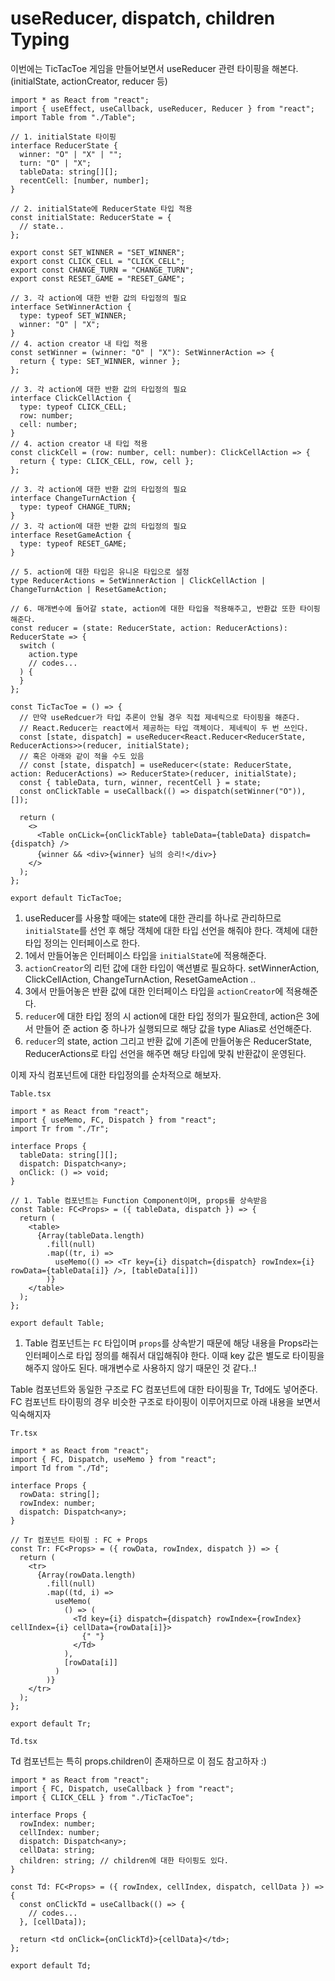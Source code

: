 ﻿# useReducer, dispatch, children Typing

이번에는 TicTacToe 게임을 만들어보면서 useReducer 관련 타이핑을 해본다.  
(initialState, actionCreator, reducer 등)

```tsx
import * as React from "react";
import { useEffect, useCallback, useReducer, Reducer } from "react";
import Table from "./Table";

// 1. initialState 타이핑
interface ReducerState {
  winner: "O" | "X" | "";
  turn: "O" | "X";
  tableData: string[][];
  recentCell: [number, number];
}

// 2. initialState에 ReducerState 타입 적용
const initialState: ReducerState = {
  // state..
};

export const SET_WINNER = "SET_WINNER";
export const CLICK_CELL = "CLICK_CELL";
export const CHANGE_TURN = "CHANGE_TURN";
export const RESET_GAME = "RESET_GAME";

// 3. 각 action에 대한 반환 값의 타입정의 필요
interface SetWinnerAction {
  type: typeof SET_WINNER;
  winner: "O" | "X";
}
// 4. action creator 내 타입 적용
const setWinner = (winner: "O" | "X"): SetWinnerAction => {
  return { type: SET_WINNER, winner };
};

// 3. 각 action에 대한 반환 값의 타입정의 필요
interface ClickCellAction {
  type: typeof CLICK_CELL;
  row: number;
  cell: number;
}
// 4. action creator 내 타입 적용
const clickCell = (row: number, cell: number): ClickCellAction => {
  return { type: CLICK_CELL, row, cell };
};

// 3. 각 action에 대한 반환 값의 타입정의 필요
interface ChangeTurnAction {
  type: typeof CHANGE_TURN;
}
// 3. 각 action에 대한 반환 값의 타입정의 필요
interface ResetGameAction {
  type: typeof RESET_GAME;
}

// 5. action에 대한 타입은 유니온 타입으로 설정
type ReducerActions = SetWinnerAction | ClickCellAction | ChangeTurnAction | ResetGameAction;

// 6. 매개변수에 들어갈 state, action에 대한 타입을 적용해주고, 반환값 또한 타이핑해준다.
const reducer = (state: ReducerState, action: ReducerActions): ReducerState => {
  switch (
    action.type
    // codes...
  ) {
  }
};

const TicTacToe = () => {
  // 만약 useRedcuer가 타입 추론이 안될 경우 직접 제네릭으로 타이핑을 해준다.
  // React.Reducer는 react에서 제공하는 타입 객체이다. 제네릭이 두 번 쓰인다.
  const [state, dispatch] = useReducer<React.Reducer<ReducerState, ReducerActions>>(reducer, initialState);
  // 혹은 아래와 같이 적을 수도 있음
  // const [state, dispatch] = useReducer<(state: ReducerState, action: ReducerActions) => ReducerState>(reducer, initialState);
  const { tableData, turn, winner, recentCell } = state;
  const onClickTable = useCallback(() => dispatch(setWinner("O")), []);

  return (
    <>
      <Table onCLick={onClickTable} tableData={tableData} dispatch={dispatch} />
      {winner && <div>{winner} 님의 승리!</div>}
    </>
  );
};

export default TicTacToe;
```

1. useReducer를 사용할 때에는 state에 대한 관리를 하나로 관리하므로 `initialState`를 선언 후 해당 객체에 대한 타입 선언을 해줘야 한다. 객체에 대한 타입 정의는 인터페이스로 한다.
2. 1에서 만들어놓은 인터페이스 타입을 `initialState`에 적용해준다.
3. `actionCreator`의 리턴 값에 대한 타입이 액션별로 필요하다.
   setWinnerAction, ClickCellAction, ChangeTurnAction, ResetGameAction ..
4. 3에서 만들어놓은 반환 값에 대한 인터페이스 타입을 `actionCreator`에 적용해준다.
5. `reducer`에 대한 타입 정의 시 action에 대한 타입 정의가 필요한데, action은 3에서 만들어 준 action 중 하나가 실행되므로 해당 값을 type Alias로 선언해준다.
6. `reducer`의 state, action 그리고 반환 값에 기존에 만들어놓은 ReducerState, ReducerActions로 타입 선언을 해주면 해당 타입에 맞춰 반환값이 운영된다.

이제 자식 컴포넌트에 대한 타입정의를 순차적으로 해보자.

`Table.tsx`

```tsx
import * as React from "react";
import { useMemo, FC, Dispatch } from "react";
import Tr from "./Tr";

interface Props {
  tableData: string[][];
  dispatch: Dispatch<any>;
  onClick: () => void;
}

// 1. Table 컴포넌트는 Function Component이며, props를 상속받음
const Table: FC<Props> = ({ tableData, dispatch }) => {
  return (
    <table>
      {Array(tableData.length)
        .fill(null)
        .map((tr, i) =>
          useMemo(() => <Tr key={i} dispatch={dispatch} rowIndex={i} rowData={tableData[i]} />, [tableData[i]])
        )}
    </table>
  );
};

export default Table;
```

1. Table 컴포넌트는 `FC` 타입이며 `props`를 상속받기 때문에 해당 내용을 Props라는 인터페이스로 타입 정의를 해줘서 대입해줘야 한다. 이때 key 값은 별도로 타이핑을 해주지 않아도 된다. 매개변수로 사용하지 않기 때문인 것 같다..!

Table 컴포넌트와 동일한 구조로 FC 컴포넌트에 대한 타이핑을 Tr, Td에도 넣어준다.
FC 컴포넌트 타이핑의 경우 비슷한 구조로 타이핑이 이루어지므로 아래 내용을 보면서 익숙해지자

`Tr.tsx`

```tsx
import * as React from "react";
import { FC, Dispatch, useMemo } from "react";
import Td from "./Td";

interface Props {
  rowData: string[];
  rowIndex: number;
  dispatch: Dispatch<any>;
}

// Tr 컴포넌트 타이핑 : FC + Props
const Tr: FC<Props> = ({ rowData, rowIndex, dispatch }) => {
  return (
    <tr>
      {Array(rowData.length)
        .fill(null)
        .map((td, i) =>
          useMemo(
            () => (
              <Td key={i} dispatch={dispatch} rowIndex={rowIndex} cellIndex={i} cellData={rowData[i]}>
                {" "}
              </Td>
            ),
            [rowData[i]]
          )
        )}
    </tr>
  );
};

export default Tr;
```

`Td.tsx`

Td 컴포넌트는 특히 props.children이 존재하므로 이 점도 참고하자 :)

```tsx
import * as React from "react";
import { FC, Dispatch, useCallback } from "react";
import { CLICK_CELL } from "./TicTacToe";

interface Props {
  rowIndex: number;
  cellIndex: number;
  dispatch: Dispatch<any>;
  cellData: string;
  children: string; // children에 대한 타이핑도 있다.
}

const Td: FC<Props> = ({ rowIndex, cellIndex, dispatch, cellData }) => {
  const onClickTd = useCallback(() => {
    // codes...
  }, [cellData]);

  return <td onClick={onClickTd}>{cellData}</td>;
};

export default Td;
```
